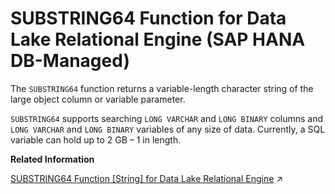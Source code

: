 <!-- loio4ff0a1384ebb4d6985f3329004046d16 -->

# SUBSTRING64 Function for Data Lake Relational Engine \(SAP HANA DB-Managed\)

The `SUBSTRING64` function returns a variable-length character string of the large object column or variable parameter.



`SUBSTRING64` supports searching `LONG VARCHAR` and `LONG BINARY` columns and `LONG VARCHAR` and `LONG BINARY` variables of any size of data. Currently, a SQL variable can hold up to 2 GB – 1 in length.

**Related Information**  


[SUBSTRING64 Function \[String\] for Data Lake Relational Engine](https://help.sap.com/viewer/19b3964099384f178ad08f2d348232a9/2024_3_QRC/en-US/a588072e84f21015ad978a0d7bc662d8.html "The SUBSTRING64 function returns a variable-length character string of the large object column or variable parameter.") :arrow_upper_right:

